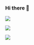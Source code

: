 ### Hi there 👋

![](https://komarev.com/ghpvc/?username=your-github-username)

![](https://komarev.com/ghpvc/?username=your-github-username&color=blueviolet)

![](https://komarev.com/ghpvc/?username=your-github-username&style=plastic)
